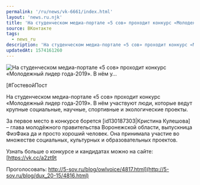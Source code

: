 ```yaml
---
permalink: '/ru/news/vk-6661/index.html'
layout: 'news.ru.njk'
title: 'На студенческом медиа-портале «5 сов» проходит конкурс «Молодежный лидер года-2019». В нём у'
source: ВКонтакте
tags:
  - news_ru
description: 'На студенческом медиа-портале «5 сов» проходит конкурс «Молодежный лидер года-2019». В нём у…'
updatedAt: 1574161260
---
```

![На студенческом медиа-портале «5 сов» проходит конкурс «Молодежный лидер года-2019». В нём у…](https://sun9-2.userapi.com/c855616/v855616832/172c06/BmhO7ruMp3I.jpg)

[#ГостевойПост

На студенческом медиа-портале «5 сов» проходит конкурс «Молодежный лидер года-2019». В нём участвуют люди, которые ведут крупные социальные, научные, спортивные и экологические проекты.

За первое место в конкурсе борется [id130187303|Кристина Кулешова] – глава молодёжного правительства Воронежской области, выпускница ФизФака да и просто хороший человек. Она принимала участие во множестве социальных, культурных и образовательных проектов.

Узнать больше о конкурсе и кандидатах можно на сайте:[https://vk.cc/a2zt9t

Проголосовать: http://5-sov.ru/blog/owlvoice/4817.html](http://5-sov.ru/blog/dux_20-15/4816.html)

